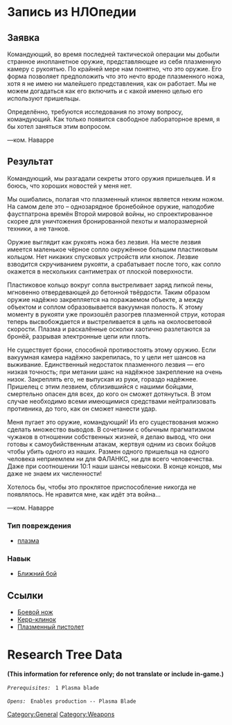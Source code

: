 # Запись из НЛОпедии

## Заявка

Командующий, во время последней тактической операции мы добыли странное
инопланетное оружие, представляющее из себя плазменную камеру с
рукоятью. По крайней мере нам понятно, что это оружие. Его форма
позволяет предположить что это нечто вроде плазменного ножа, хотя я не
имею ни малейшего представления, как он работает. Мы не можем догадаться
как его включить и с какой именно целью его используют пришельцы.

Определённо, требуются исследования по этому вопросу, командующий. Как
только появится свободное лабораторное время, я бы хотел заняться этим
вопросом.

—ком. Наварре

## Результат

Командующий, мы разгадали секреты этого оружия пришельцев. И я боюсь,
что хороших новостей у меня нет.

Мы ошибались, полагая что плазменный клинок является неким ножом. На
самом деле это – однозарядное бронебойное оружие, наподобие фаустпатрона
времён Второй мировой войны, но спроектированное скорее для уничтожения
бронированной пехоты и малоразмерной техники, а не танков.

Оружие выглядит как рукоять ножа без лезвия. На месте лезвия имеется
маленькое чёрное сопло окружённое большим пластиковым кольцом. Нет
никаких спусковых устройств или кнопок. Лезвие взводится скручиванием
рукояти, а срабатывает после того, как сопло окажется в нескольких
сантиметрах от плоской поверхности.

Пластиковое кольцо вокруг сопла выстреливает заряд липкой пены,
мгновенно отвердевающей до бетонной твёрдости. Таким образом оружие
надёжно закрепляется на поражаемом объекте, а между объектом и соплом
образовывается вакуумная полость. К этому моменту в рукояти уже
произошёл разогрев плазменной струи, которая теперь высвобождается и
выстреливается в цель на околосветовой скорости. Плазма и раскалённые
осколки хаотично разлетаются за бронёй, разрывая электронные цепи или
плоть.

Не существует брони, способной противостоять этому оружию. Если
вакуумная камера надёжно закрепилась, то у цели нет шансов на выживание.
Единственный недостаток плазменного лезвия — его низкая точность; при
метании шанс на надёжное закрепление на очень низок. Закреплять его, не
выпуская из руки, гораздо надёжнее. Пришелец с этим лезвием,
сблизившийся с нашими бойцами, смертельно опасен для всех, до кого он
сможет дотянуться. В этом случае необходимо всеми имеющимися средствами
нейтрализовать противника, до того, как он сможет нанести удар.

Меня пугает это оружие, командующий! Из его существования можно сделать
множество выводов. В сочетании с обычным прагматизмом чужаков в
отношении собственных жизней, я делаю вывод, что они готовы к
самоубийственным атакам, жертвуя одним из своих бойцов чтобы убить
одного из наших. Размен одного пришельца на одного человека неприемлем
ни для ФАЛАНКС, ни для всего человечества. Даже при соотношении 10:1
наши шансы невысоки. В конце концов, мы даже не знаем их численности!

Хотелось бы, чтобы это проклятое приспособление никогда не появлялось.
Не нравится мне, как идёт эта война…

—ком. Наварре

### Тип повреждения

- [плазма](Типы_повреждений/плазма "wikilink")

### Навык

- [Ближний бой](Навыки/Ближний_бой "wikilink")

## Ссылки

- [Боевой нож](Снаряжение/Персональное_оружие/Боевой_нож "wikilink")
- [Керр-клинок](Снаряжение/Персональное_оружие/Керр-клинок "wikilink")
- [Плазменный
  пистолет](Снаряжение/Персональное_оружие/Плазменный_пистолет "wikilink")

# Research Tree Data

**(This information for reference only; do not translate or include
in-game.)**

*`Prerequisites:`*
` 1 Plasma blade`

*`Opens:`*
` Enables production -- Plasma Blade`

[Category:General](Category:General "wikilink")
[Category:Weapons](Category:Weapons "wikilink")
